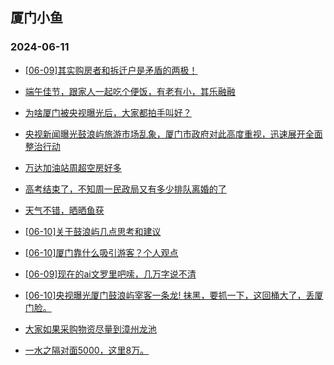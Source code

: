 ## 厦门小鱼 
### 2024-06-11

+ [[06-09]其实购房者和拆迁户是矛盾的两极！](http://bbs.xmfish.com/read-htm-tid-18202719.html)

+ [端午佳节，跟家人一起吃个便饭，有老有小，其乐融融](http://bbs.xmfish.com/read-htm-tid-18202829.html)

+ [为啥厦门被央视曝光后，大家都拍手叫好？](http://bbs.xmfish.com/read-htm-tid-18202770.html)

+ [央视新闻曝光鼓浪屿旅游市场乱象，厦门市政府对此高度重视，迅速展开全面整治行动](http://bbs.xmfish.com/read-htm-tid-18202762.html)

+ [万达加油站周超空房好多](http://bbs.xmfish.com/read-htm-tid-18202765.html)

+ [高考结束了，不知周一民政局又有多少排队离婚的了](http://bbs.xmfish.com/read-htm-tid-18202880.html)

+ [天气不错，晒晒鱼获](http://bbs.xmfish.com/read-htm-tid-18202794.html)

+ [[06-10]关于鼓浪屿几点思考和建议](http://bbs.xmfish.com/read-htm-tid-18202922.html)

+ [[06-10]厦门靠什么吸引游客？个人观点](http://bbs.xmfish.com/read-htm-tid-18202803.html)

+ [[06-09]现在的ai文罗里吧嗦，几万字说不清](http://bbs.xmfish.com/read-htm-tid-18202707.html)

+ [[06-10]央视曝光厦门鼓浪屿宰客一条龙! 抹黑，要抓一下，这回桶大了，丢厦门脸。](http://bbs.xmfish.com/read-htm-tid-18202828.html)

+ [大家如果采购物资尽量到漳州龙池](http://bbs.xmfish.com/read-htm-tid-18202862.html)

+ [一水之隔对面5000，这里8万。](http://bbs.xmfish.com/read-htm-tid-18202933.html)

